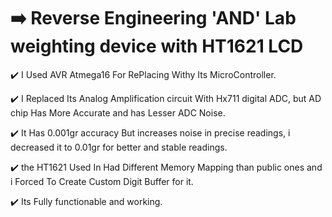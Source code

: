 
# ➡️ Reverse Engineering 'AND' Lab weighting device with HT1621 LCD

✔️ I Used AVR Atmega16 For RePlacing Withy Its MicroController.

✔️ I Replaced Its Analog Amplification circuit With Hx711 digital ADC, but AD chip Has More Accurate and has Lesser ADC Noise.

✔️ It Has 0.001gr accuracy But increases noise in precise readings, i decreased it to 0.01gr for better and stable readings.

✔️ the HT1621 Used In Had Different Memory Mapping than public ones and i Forced To Create Custom Digit Buffer for it.

✔️ Its Fully functionable and working.
